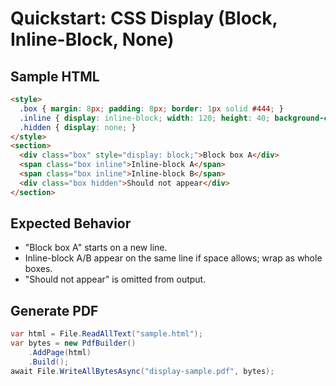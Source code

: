 # Quickstart: CSS Display (Block, Inline-Block, None)

## Sample HTML

```html
<style>
  .box { margin: 8px; padding: 8px; border: 1px solid #444; }
  .inline { display: inline-block; width: 120; height: 40; background-color: #eee; }
  .hidden { display: none; }
</style>
<section>
  <div class="box" style="display: block;">Block box A</div>
  <span class="box inline">Inline-block A</span>
  <span class="box inline">Inline-block B</span>
  <div class="box hidden">Should not appear</div>
</section>
```

## Expected Behavior
- "Block box A" starts on a new line.
- Inline-block A/B appear on the same line if space allows; wrap as whole boxes.
- "Should not appear" is omitted from output.

## Generate PDF
```csharp
var html = File.ReadAllText("sample.html");
var bytes = new PdfBuilder()
    .AddPage(html)
    .Build();
await File.WriteAllBytesAsync("display-sample.pdf", bytes);
```
